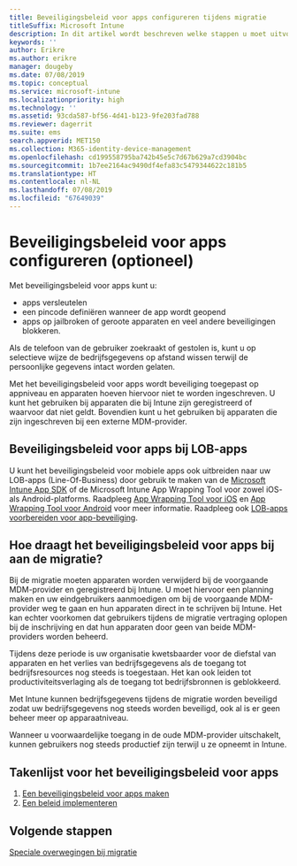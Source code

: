 ```yaml
---
title: Beveiligingsbeleid voor apps configureren tijdens migratie
titleSuffix: Microsoft Intune
description: In dit artikel wordt beschreven welke stappen u moet uitvoeren om het beveiligingsbeleid voor apps te configureren bij een Microsoft Intune-migratie.
keywords: ''
author: Erikre
ms.author: erikre
manager: dougeby
ms.date: 07/08/2019
ms.topic: conceptual
ms.service: microsoft-intune
ms.localizationpriority: high
ms.technology: ''
ms.assetid: 93cda587-bf56-4d41-b123-9fe203fad788
ms.reviewer: dagerrit
ms.suite: ems
search.appverid: MET150
ms.collection: M365-identity-device-management
ms.openlocfilehash: cd199558795ba742b45e5c7d67b629a7cd3904bc
ms.sourcegitcommit: 1b7ee2164ac9490df4efa83c5479344622c181b5
ms.translationtype: HT
ms.contentlocale: nl-NL
ms.lasthandoff: 07/08/2019
ms.locfileid: "67649039"
---
```

# <a name="configure-app-protection-policies-optional"></a>Beveiligingsbeleid voor apps configureren (optioneel)


Met beveiligingsbeleid voor apps kunt u:
* apps versleutelen
* een pincode definiëren wanneer de app wordt geopend
* apps op jailbroken of geroote apparaten en veel andere beveiligingen blokkeren.

Als de telefoon van de gebruiker zoekraakt of gestolen is, kunt u op selectieve wijze de bedrijfsgegevens op afstand wissen terwijl de persoonlijke gegevens intact worden gelaten.

Met het beveiligingsbeleid voor apps wordt beveiliging toegepast op appniveau en apparaten hoeven hiervoor niet te worden ingeschreven. U kunt het gebruiken bij apparaten die bij Intune zijn geregistreerd of waarvoor dat niet geldt. Bovendien kunt u het gebruiken bij apparaten die zijn ingeschreven bij een externe MDM-provider.

## <a name="app-protection-policies-with-lob-apps"></a>Beveiligingsbeleid voor apps bij LOB-apps

U kunt het beveiligingsbeleid voor mobiele apps ook uitbreiden naar uw LOB-apps (Line-Of-Business) door gebruik te maken van de [Microsoft Intune App SDK](app-sdk-get-started.md) of de Microsoft Intune App Wrapping Tool voor zowel iOS- als Android-platforms. Raadpleeg [App Wrapping Tool voor iOS](app-wrapper-prepare-ios.md) en [App Wrapping Tool voor Android](app-wrapper-prepare-android.md) voor meer informatie. Raadpleeg ook [LOB-apps voorbereiden voor app-beveiliging](apps-prepare-mobile-application-management.md).

## <a name="how-do-app-protection-policies-help-during-migration"></a>Hoe draagt het beveiligingsbeleid voor apps bij aan de migratie?

Bij de migratie moeten apparaten worden verwijderd bij de voorgaande MDM-provider en geregistreerd bij Intune. U moet hiervoor een planning maken en uw eindgebruikers aanmoedigen om bij de voorgaande MDM-provider weg te gaan en hun apparaten direct in te schrijven bij Intune. Het kan echter voorkomen dat gebruikers tijdens de migratie vertraging oplopen bij de inschrijving en dat hun apparaten door geen van beide MDM-providers worden beheerd.

Tijdens deze periode is uw organisatie kwetsbaarder voor de diefstal van apparaten en het verlies van bedrijfsgegevens als de toegang tot bedrijfsresources nog steeds is toegestaan. Het kan ook leiden tot productiviteitsverlaging als de toegang tot bedrijfsbronnen is geblokkeerd.

Met Intune kunnen bedrijfsgegevens tijdens de migratie worden beveiligd zodat uw bedrijfsgegevens nog steeds worden beveiligd, ook al is er geen beheer meer op apparaatniveau.

Wanneer u voorwaardelijke toegang in de oude MDM-provider uitschakelt, kunnen gebruikers nog steeds productief zijn terwijl u ze opneemt in Intune.

## <a name="task-list-for-app-protection-policies"></a>Takenlijst voor het beveiligingsbeleid voor apps

1. [Een beveiligingsbeleid voor apps maken](app-protection-policies.md#create-an-app-protection-policy)
2. [Een beleid implementeren](app-protection-policies.md#deploy-a-policy-to-users)


## <a name="next-steps"></a>Volgende stappen

[Speciale overwegingen bij migratie](migration-guide-considerations.md)
